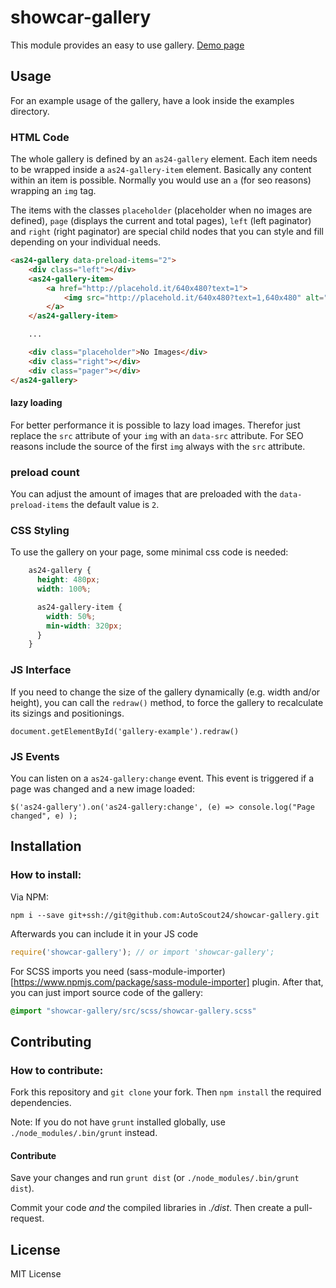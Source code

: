 # showcar-gallery

This module provides an easy to use gallery. [Demo page](https://rawgit.com/AutoScout24/showcar-gallery/master/examples/gallery/index.html)

## Usage

For an example usage of the gallery, have a look inside the
examples directory.

### HTML Code

The whole gallery is defined by an `as24-gallery` element. Each
item needs to be wrapped inside a `as24-gallery-item` element.
Basically any content within an item is possible. Normally you
would use an `a` (for seo reasons) wrapping an `img` tag.

The items with the classes
`placeholder` (placeholder when no images are defined),
`page` (displays the current and total pages),
`left` (left paginator) and
`right` (right paginator)
are special child nodes that you can style and fill
depending on your individual needs.

```html
<as24-gallery data-preload-items="2">
    <div class="left"></div>
    <as24-gallery-item>
        <a href="http://placehold.it/640x480?text=1">
            <img src="http://placehold.it/640x480?text=1,640x480" alt="">
        </a>
    </as24-gallery-item>

    ...

    <div class="placeholder">No Images</div>
    <div class="right"></div>
    <div class="pager"></div>
</as24-gallery>
```

#### lazy loading
 For better performance it is possible to lazy load images. Therefor just replace
 the `src` attribute of your `img` with an `data-src` attribute. For SEO reasons
 include the source of the first `img` always with the `src` attribute.

### preload count
 You can adjust the amount of images that are preloaded with the `data-preload-items`
 the default value is `2`.

### CSS Styling

To use the gallery on your page, some minimal css code is needed:

```css
    as24-gallery {
      height: 480px;
      width: 100%;

      as24-gallery-item {
        width: 50%;
        min-width: 320px;
      }
    }
```

### JS Interface

If you need to change the size of the gallery dynamically (e.g. width and/or height), you can call the ``redraw()`` method, to force the gallery to recalculate its sizings and positionings.

```
document.getElementById('gallery-example').redraw()
```

### JS Events

You can listen on a `as24-gallery:change` event. This event is triggered if a page was changed and a new image loaded:

```
$('as24-gallery').on('as24-gallery:change', (e) => console.log("Page changed", e) );
```

## Installation

### How to install:

Via NPM:

`npm i --save git+ssh://git@github.com:AutoScout24/showcar-gallery.git`

Afterwards you can include it in your JS code

```js
require('showcar-gallery'); // or import 'showcar-gallery';
```

For SCSS imports you need (sass-module-importer)[https://www.npmjs.com/package/sass-module-importer] plugin. After that, you can just import source code of the gallery:

```scss
@import "showcar-gallery/src/scss/showcar-gallery.scss"
```

## Contributing

### How to contribute:

Fork this repository and `git clone` your fork. Then `npm install` the required dependencies.

Note: If you do not have `grunt` installed globally, use `./node_modules/.bin/grunt` instead.

#### Contribute

Save your changes and run `grunt dist` (or `./node_modules/.bin/grunt dist`).

Commit your code _and_ the compiled libraries in _./dist_. Then create a pull-request.

## License

MIT License
